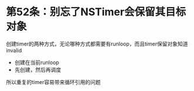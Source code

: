 # 第52条：别忘了NSTimer会保留其目标对象

创建timer的两种方式，无论哪种方式都需要有runloop，而且timer保留对象知道invalid

* 创建在当前runloop
* 先创建，然后再调度

所以重复的timer容易带来循环引用的问题





